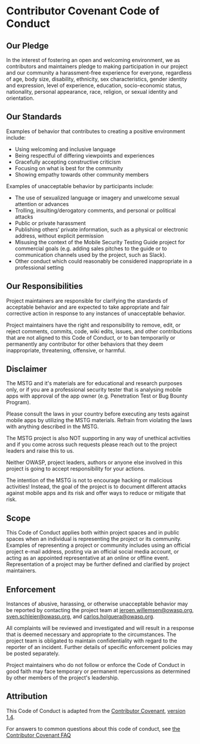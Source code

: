 # Contributor Covenant Code of Conduct

## Our Pledge

In the interest of fostering an open and welcoming environment, we as contributors and maintainers pledge to making participation in our project and our community a harassment-free experience for everyone, regardless of age, body size, disability, ethnicity, sex characteristics, gender identity and expression, level of experience, education, socio-economic status, nationality, personal appearance, race, religion, or sexual identity and orientation.

## Our Standards

Examples of behavior that contributes to creating a positive environment include:

* Using welcoming and inclusive language
* Being respectful of differing viewpoints and experiences
* Gracefully accepting constructive criticism
* Focusing on what is best for the community
* Showing empathy towards other community members

Examples of unacceptable behavior by participants include:

* The use of sexualized language or imagery and unwelcome sexual attention or advances
* Trolling, insulting/derogatory comments, and personal or political attacks
* Public or private harassment
* Publishing others' private information, such as a physical or electronic address, without explicit permission
* Misusing the context of the Mobile Security Testing Guide project for commercial goals (e.g. adding sales pitches to the guide or to communication channels used by the project, such as Slack).
* Other conduct which could reasonably be considered inappropriate in a professional setting

## Our Responsibilities

Project maintainers are responsible for clarifying the standards of acceptable behavior and are expected to take appropriate and fair corrective action in response to any instances of unacceptable behavior.

Project maintainers have the right and responsibility to remove, edit, or reject comments, commits, code, wiki edits, issues, and other contributions that are not aligned to this Code of Conduct, or to ban temporarily or permanently any contributor for other behaviors that they deem inappropriate, threatening, offensive, or harmful.

## Disclaimer

The MSTG and it's materials are for educational and research purposes only, or if you are a professional security tester that is analysing mobile apps with approval of the app owner (e.g. Penetration Test or Bug Bounty Program).

Please consult the laws in your country before executing any tests against mobile apps by utilizing the MSTG materials. Refrain from violating the laws with anything described in the MSTG.

The MSTG project is also NOT supporting in any way of unethical activities and if you come across such requests please reach out to the project leaders and raise this to us.

Neither OWASP, project leaders, authors or anyone else involved in this project is going to accept responsibility for your actions.

The intention of the MSTG is not to encourage hacking or malicious activities! Instead, the goal of the project is to document different attacks against mobile apps and its risk and offer ways to reduce or mitigate that risk.

## Scope

This Code of Conduct applies both within project spaces and in public spaces when an individual is representing the project or its community. Examples of representing a project or community includes using an official project e-mail address, posting via an official social media account, or acting as an appointed representative at an online or offline event. Representation of a project may be further defined and clarified by project maintainers.

## Enforcement

Instances of abusive, harassing, or otherwise unacceptable behavior may be reported by contacting the project team at jeroen.willemsen@owasp.org, sven.schleier@owasp.org, and carlos.holguera@owasp.org.

All complaints will be reviewed and investigated and will result in a response that is deemed necessary and appropriate to the circumstances. The project team is obligated to maintain confidentiality with regard to the reporter of an incident. Further details of specific enforcement policies may be posted separately.

Project maintainers who do not follow or enforce the Code of Conduct in good faith may face temporary or permanent repercussions as determined by other members of the project's leadership.

## Attribution

This Code of Conduct is adapted from the [Contributor Covenant](https://www.contributor-covenant.org "Contributor Covenant homepage"), [version 1.4](https://www.contributor-covenant.org/version/1/4/code-of-conduct.html "Code of Conduct version 1.4").

For answers to common questions about this code of conduct, see [the Contributor Covenant FAQ](https://www.contributor-covenant.org/faq)
